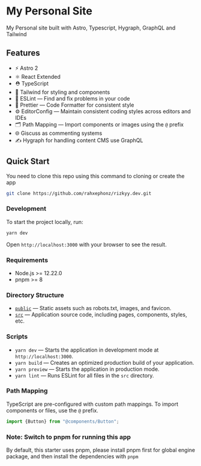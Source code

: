 # My Personal Site

My Personal site built with Astro, Typescript, Hygraph, GraphQL and Tailwind

## Features

- ⚡️ Astro 2
- ⚛️ React Extended
- ⛑ TypeScript
- 💅 Tailwind for styling and components
- 📏 ESLint — Find and fix problems in your code
- 💖 Prettier — Code Formatter for consistent style
- ⚙️ EditorConfig — Maintain consistent coding styles across editors and IDEs
- 🗂 Path Mapping — Import components or images using the `@` prefix
- 🌐 Giscuss as commenting systems
- ✍️ Hygraph for handling content CMS use GraphQL

## Quick Start

You need to clone this repo using this command to cloning or create the app

```bash
git clone https://github.com/rahxephonz/rizkyy.dev.git
```

### Development

To start the project locally, run:

```bash
yarn dev
```

Open `http://localhost:3000` with your browser to see the result.

### Requirements

- Node.js >= 12.22.0
- pnpm >= 8

### Directory Structure

- [`public`](./public) — Static assets such as robots.txt, images, and favicon.<br>
- [`src`](./src) — Application source code, including pages, components, styles, etc.

### Scripts

- `yarn dev` — Starts the application in development mode at `http://localhost:3000`.
- `yarn build` — Creates an optimized production build of your application.
- `yarn preview` — Starts the application in production mode.
- `yarn lint` — Runs ESLint for all files in the `src` directory.

### Path Mapping

TypeScript are pre-configured with custom path mappings. To import components or files, use the `@` prefix.

```ts
import {Button} from "@components/Button";
```

### Note: Switch to pnpm for running this app

By default, this starter uses pnpm, please install pnpm first for global engine package, and then install the dependencies with `pnpm`
